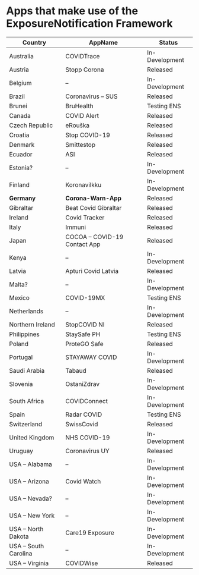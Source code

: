 # Apps that make use of the ExposureNotification Framework
| Country | AppName | Status |
|-|-|-|
| Australia | COVIDTrace | In-Development |
| Austria | Stopp Corona | Released |
| Belgium | – | In-Development |
| Brazil | Coronavirus – SUS | Released |
| Brunei | BruHealth | Testing ENS |
| Canada | COVID Alert | Released |
| Czech Republic | eRouška | Released |
| Croatia | Stop COVID-19 | Released |
| Denmark | Smittestop | Released |
| Ecuador | ASI | Released |
| Estonia? | – | In-Development |
| Finland | Koronavilkku | In-Development |
| **Germany** | **Corona-Warn-App** | Released |
| Gibraltar | Beat Covid Gibraltar | Released |
| Ireland | Covid Tracker | Released |
| Italy | Immuni | Released |
| Japan | COCOA – COVID-19 Contact App | Released |
| Kenya | – | In-Development |
| Latvia | Apturi Covid Latvia | Released |
| Malta? | – | In-Development |
| Mexico | COVID-19MX | Testing ENS |
| Netherlands | – | In-Development |
| Northern Ireland | StopCOVID NI | Released |
| Philippines | StaySafe PH | Testing ENS |
| Poland | ProteGO Safe | Released |
| Portugal | STAYAWAY COVID | In-Development |
| Saudi Arabia | Tabaud | Released |
| Slovenia | OstaniZdrav | In-Development |
| South Africa | COVIDConnect | In-Development |
| Spain | Radar COVID | Testing ENS |
| Switzerland | SwissCovid | Released |
| United Kingdom | NHS COVID-19 | In-Development |
| Uruguay | Coronavirus UY | Released |
| USA – Alabama | – | In-Development |
| USA – Arizona | Covid Watch | In-Development |
| USA – Nevada? | – | In-Development |
| USA – New York | – | In-Development |
| USA – North Dakota | Care19 Exposure | In-Development |
| USA – South Carolina | – | In-Development |
| USA – Virginia | COVIDWise | Released |
